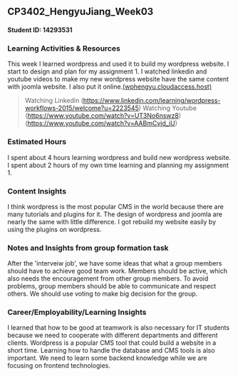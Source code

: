 ﻿## CP3402_HengyuJiang_Week03
#### Student ID: 14293531

### Learning Activities & Resources
This week I learned wordpress and used it to build my wordpress website. I start to design and plan for my assignment 1. I watched linkedin and youtube videos to make my new wordpress website have the same content with joomla website. I also put it online.[(wphengyu.cloudaccess.host)](https://wphengyu.cloudaccess.host/)

> Watching Linkedin 
(https://www.linkedin.com/learning/wordpress-workflows-2015/welcome?u=2223545)
> Watching Youtube
(https://www.youtube.com/watch?v=UT3No6nswz8)
(https://www.youtube.com/watch?v=AABmCvjd_iU)

### Estimated Hours
I spent about 4 hours learning wordpress and build new wordpress website. I spent about 2 hours of my own time learning and planning my assignment 1.

### Content Insights
I think wordpress is the most popular CMS in the world because there are many tutorials and plugins for it. The design of wordpress and joomla are nearly the same with little difference. I got rebuild my website easily by using the plugins on wordpress.

### Notes and Insights from group formation task
After the 'interveiw job', we have some ideas that what a group members should have to achieve good team work. Members should be active, which also needs the encouragement from other group members. To avoid problems, group members should be able to communicate and respect others. We should use voting to make big decision for the group.

### Career/Employability/Learning Insights
I learned that how to be good at teamwork is also necessary for IT students because we need to cooperate with different departments and different clients. Wordpress is a popular CMS tool that could build a website in a short time. Learning how to handle the database and CMS tools is also important. We need to learn some backend knowledge while we are focusing on frontend technologies.

